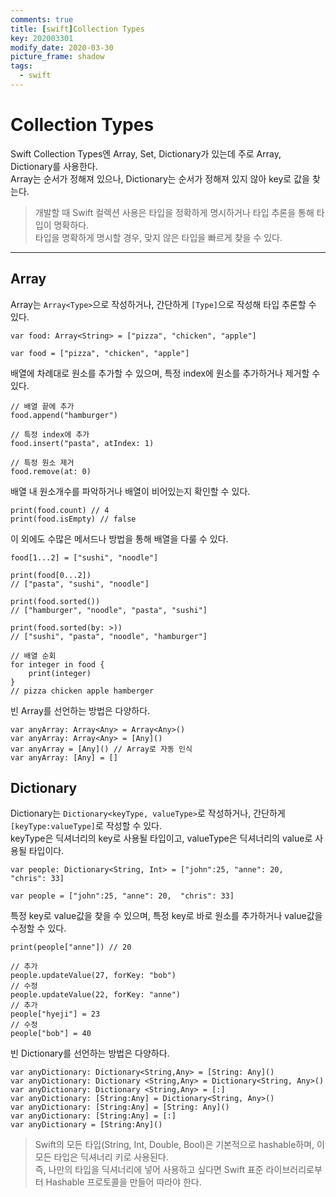 ```yaml
---
comments: true
title: [swift]Collection Types
key: 202003301
modify_date: 2020-03-30
picture_frame: shadow
tags:
  - swift
---
```


# Collection Types

Swift Collection Types엔 Array, Set, Dictionary가 있는데 주로 Array, Dictionary를 사용한다.   
Array는 순서가 정해져 있으나, Dictionary는 순서가 정해져 있지 않아 key로 값을 찾는다.

> 개발할 때 Swift 컬렉션 사용은 타입을 정확하게 명시하거나 타입 추론을 통해 타입이 명확하다.   
> 타입을 명확하게 명시할 경우, 맞지 않은 타입을 빠르게 찾을 수 있다.

***

## Array

Array는 `Array<Type>`으로 작성하거나, 간단하게 `[Type]`으로 작성해 타입 추론할 수 있다.
```
var food: Array<String> = ["pizza", "chicken", "apple"]
   
var food = ["pizza", "chicken", "apple"]
```
배열에 차례대로 원소를 추가할 수 있으며, 특정 index에 원소를 추가하거나 제거할 수 있다.
```
// 배열 끝에 추가
food.append("hamburger")
   
// 특정 index에 추가
food.insert("pasta", atIndex: 1)
   
// 특정 원소 제거
food.remove(at: 0)
```
배열 내 원소개수를 파악하거나 배열이 비어있는지 확인할 수 있다.
```
print(food.count) // 4
print(food.isEmpty) // false
```
이 외에도 수많은 메서드나 방법을 통해 배열을 다룰 수 있다.
```
food[1...2] = ["sushi", "noodle"]
   
print(food[0...2])
// ["pasta", "sushi", "noodle"]
   
print(food.sorted())
// ["hamburger", "noodle", "pasta", "sushi"]
   
print(food.sorted(by: >))
// ["sushi", "pasta", "noodle", "hamburger"]
   
// 배열 순회
for integer in food {
    print(integer)
}
// pizza chicken apple hamberger
```
빈 Array를 선언하는 방법은 다양하다.
```
var anyArray: Array<Any> = Array<Any>()
var anyArray: Array<Any> = [Any]()
var anyArray = [Any]() // Array로 자동 인식
var anyArray: [Any] = []
```

## Dictionary
Dictionary는 `Dictionary<keyType, valueType>`로 작성하거나, 간단하게 `[keyType:valueType]`로 작성할 수 있다.   
keyType은 딕셔너리의 key로 사용될 타입이고, valueType은 딕셔너리의 value로 사용될 타입이다.
```
var people: Dictionary<String, Int> = ["john":25, "anne": 20,  "chris": 33]
   
var people = ["john":25, "anne": 20,  "chris": 33]
```
특정 key로 value값을 찾을 수 있으며, 특정 key로 바로 원소를 추가하거나 value값을 수정할 수 있다.
```
print(people["anne"]) // 20
   
// 추가
people.updateValue(27, forKey: "bob")
// 수정
people.updateValue(22, forKey: "anne")
// 추가
people["hyeji"] = 23 
// 수정
people["bob"] = 40 
```
빈 Dictionary를 선언하는 방법은 다양하다.
```
var anyDictionary: Dictionary<String,Any> = [String: Any]()
var anyDictionary: Dictionary <String,Any> = Dictionary<String, Any>()
var anyDictionary: Dictionary <String,Any> = [:]
var anyDictionary: [String:Any] = Dictionary<String, Any>()
var anyDictionary: [String:Any] = [String: Any]()
var anyDictionary: [String:Any] = [:]
var anyDictionary = [String:Any]()
```

> Swift의 모든 타입(String, Int, Double, Bool)은 기본적으로 hashable하며, 이 모든 타입은 딕셔너리 키로 사용된다.   
> 즉, 나만의 타입을 딕셔너리에 넣어 사용하고 싶다면 Swift 표준 라이브러리로부터 Hashable 프로토콜을 만들어 따라야 한다.
